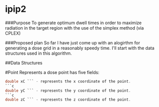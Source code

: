 ipip2 
=====

###Purpose 
To generate optimum dwell times in order to maximize radiation in the target region with the use of the simplex method (via CPLEX)

###Proposed plan 
So far I have just come up with an alogirthm for generating a dose grid in a reasonably speedy time. I'll start with the data structures used in this algorithm.

##Data Structures

#Point 
Represents a dose point has five fields: 
```c
double xC ``` - represents the x coordinate of the point.
```c
double yC ``` - represents the y coordinate of the point.
```c
double zC ``` - represents the z coordinate of the point.





